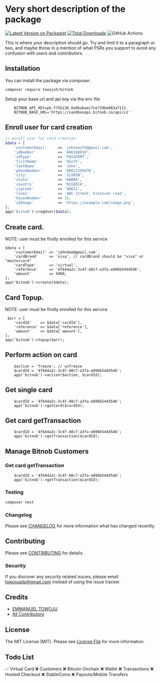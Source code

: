 # Very short description of the package

[![Latest Version on Packagist](https://img.shields.io/packagist/v/towoju5/bitnob.svg?style=flat-square)](https://packagist.org/packages/towoju5/bitnob)
[![Total Downloads](https://img.shields.io/packagist/dt/towoju5/bitnob.svg?style=flat-square)](https://packagist.org/packages/towoju5/bitnob)
![GitHub Actions](https://github.com/towoju5/bitnob/actions/workflows/main.yml/badge.svg)

This is where your description should go. Try and limit it to a paragraph or two, and maybe throw in a mention of what PSRs you support to avoid any confusion with users and contributors.

## Installation

You can install the package via composer:

```bash
composer require towoju5/bitnob
```

Setup your base url and api key via the env file
```env
    BITNOB_API_KEY=pk.f75b136.8a9babaec7ce729be883a7111
    BITNOB_BASE_URL='https://sandboxapi.bitnob.co/api/v1'
```

## Enroll user for card creation

```php
// enroll user for card creation
$data = [
    'customerEmail'     => 'johnsmith@gmail.com',
    'idNumber'          => 'A00100010',
    'idType'            => 'PASSPORT',
    'firstName'         => 'Smith',
    'lastName'          => 'John',
    'phoneNumber'       => '08012345678',
    'city'              => 'ILORIN',
    'state'             => 'KWARA',
    'country'           => 'NIGERIA',
    'zipCode'           => '90011',
    'line1'             => 'ABC street, klotovan road',
    'houseNumber'       => 15,
    'idImage'           => 'https://example.com/image.png',
];
app('bitnob')->regUser($data);
```
## Create card. 
NOTE: user must be firstly enrolled for this service
```
$data = [
    'customerEmail' => 'johndoe@gmail.com',
    'cardBrand'     => 'visa', // cardBrand should be "visa" or "mastercard"
    'cardType'      => 'virtual',
    'reference'     => '4f644a2c-3c4f-48c7-a3fa-e896b544d546',
    'amount'        => 5000,
];
app('bitnob')->create($data);
```

## Card Topup. 
NOTE: user must be firstly enrolled for this service
```
 $arr = [
    'cardId'    => $data['cardId'],
    'reference' => $data['reference'],
    'amount'    => $data['amount'],
];
app('bitnob')->topup($arr);
```

## Perform action on card 
```
    $action = 'freeze'; // unfreeze
    $cardId = '4f644a2c-3c4f-48c7-a3fa-e896b544d546';
    app('bitnob')->action($action, $cardId);
```

## Get single card 
```
    $cardId = '4f644a2c-3c4f-48c7-a3fa-e896b544d546';
    app('bitnob')->getCard($cardId);
```

## Get card getTransaction
```
    $cardId = '4f644a2c-3c4f-48c7-a3fa-e896b544d546';
    app('bitnob')->getTransaction($cardId);
```

## Manage Bitnob Customers

### Get card getTransaction
```
    $cardId = '4f644a2c-3c4f-48c7-a3fa-e896b544d546';
    app('bitnob')->getTransaction($cardId);
```


### Testing

```bash
composer test
```

### Changelog

Please see [CHANGELOG](CHANGELOG.md) for more information what has changed recently.

## Contributing

Please see [CONTRIBUTING](CONTRIBUTING.md) for details.

### Security

If you discover any security related issues, please email towojuads@gmail.com instead of using the issue tracker.

## Credits

-   [EMMANUEL TOWOJU](https://github.com/towoju5)
-   [All Contributors](../../contributors)

## License

The MIT License (MIT). Please see [License File](LICENSE.md) for more information.

## Todo List


✅ Virtual Card
❌ Customers
❌ Bitcoin Onchain
❌ Wallet
❌ Transactions
❌ Hosted Checkout
❌ StableCoins
❌ Payouts/Mobile Transfers